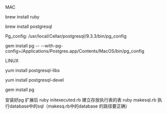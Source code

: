 MAC

brew install ruby

brew install postgresql

Pg_config: /usr/local/Cellar/postgresql/9.3.3/bin/pg_config

gem install pg -- --with-pg-config=/Applications/Postgres.app/Contents/MacOS/bin/pg_config



LINUX

yum install postgresql-libs

yum install postgresql-devel

gem install pg

安装好pg 扩展后 
ruby initexecuted.rb  建立存放执行表的表
ruby makesql.rb 执行database中的sql（makesq.rb中的database 的路径要正确）

